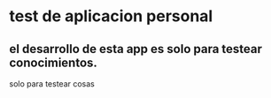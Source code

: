<h1> test de aplicacion personal </h1>

<h2>el desarrollo de esta app es solo para testear conocimientos.</h2>

<p>solo para testear cosas</p>
